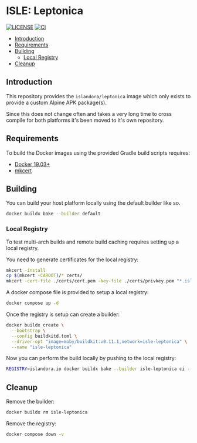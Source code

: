 # ISLE: Leptonica <!-- omit in toc -->

[![LICENSE](https://img.shields.io/badge/license-MIT-blue.svg?style=flat-square)](./LICENSE)
[![CI](https://github.com/Islandora-Devops/isle-leptonica/actions/workflows/ci.yml/badge.svg)](https://github.com/Islandora-Devops/isle-leptonica/actions/workflows/ci.yml)

- [Introduction](#introduction)
- [Requirements](#requirements)
- [Building](#building)
  - [Local Registry](#local-registry)
- [Cleanup](#cleanup)

## Introduction

This repository provides the `islandora/leptonica` image which only exists
to provide a custom Alpine APK package(s).

Since this does not change often and takes a very long time to cross compile for
both platforms it's been moved to it's own repository.

## Requirements

To build the Docker images using the provided Gradle build scripts requires:

- [Docker 19.03+](https://docs.docker.com/get-docker/)
- [mkcert](https://github.com/FiloSottile/mkcert)

## Building

You can build your host platform locally using the default builder like so.

```bash
docker buildx bake --builder default
```

### Local Registry

To test multi-arch builds and remote build caching requires setting up a local
registry.

You need to generate certificates for the local registry:

```bash
mkcert -install
cp $(mkcert -CAROOT)/* certs/
mkcert -cert-file ./certs/cert.pem -key-file ./certs/privkey.pem "*.islandora.dev" "islandora.dev" "*.islandora.io" "islandora.io" "*.islandora.info" "islandora.info" "localhost" "127.0.0.1" "::1"
```

A docker compose file is provided to setup a local registry:

```bash
docker compose up -d
```

Once the registry is setup can create a builder:

```bash
docker buildx create \
  --bootstrap \
  --config buildkitd.toml \
  --driver-opt "image=moby/buildkit:v0.11.1,network=isle-leptonica" \
  --name "isle-leptonica"
```

Now you can perform the build locally by pushing to the local registry:

```bash
REGISTRY=islandora.io docker buildx bake --builder isle-leptonica ci --push
```

## Cleanup

Remove the builder:

```bash
docker buildx rm isle-leptonica
```

Remove the registry:

```bash
docker compose down -v
```
